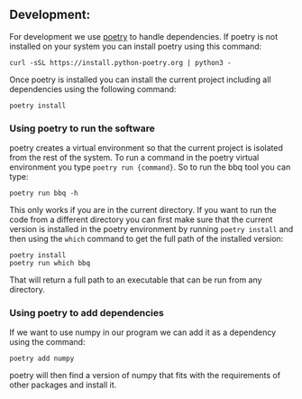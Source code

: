 ## Development:

For development we use [poetry](https://python-poetry.org) to handle dependencies.
If poetry is not installed on your system you can install poetry using this command:
```
curl -sSL https://install.python-poetry.org | python3 -
```
Once poetry is installed you can install the current project including all dependencies using the following command:
```
poetry install
```

### Using poetry to run the software

poetry creates a virtual environment so that the current project is isolated from the rest of the system. To run a command in the poetry virtual environment you type `poetry run {command}`. So to run the bbq tool you can type:
```
poetry run bbq -h
```
This only works if you are in the current directory. If you want to run the code from a different directory you can first make sure that the current version is installed in the poetry environment by running `poetry install` and then using the `which` command to get the full path of the installed version:
```
poetry install
poetry run which bbq
```
That will return a full path to an executable that can be run from any directory.


### Using poetry to add dependencies

If we want to use numpy in our program we can add it as a dependency using the command:
```
poetry add numpy
```
poetry will then find a version of numpy that fits with the requirements of other packages and install it.

